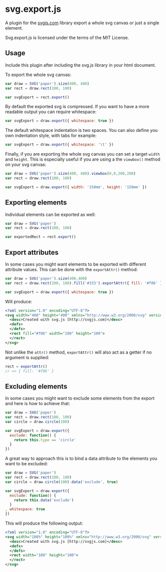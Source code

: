 # svg.export.js

A plugin for the [svgjs.com](http://svgjs.com) library export a whole svg canvas or just a single element.

Svg.export.js is licensed under the terms of the MIT License.

## Usage
Include this plugin after including the svg.js library in your html document.

To export the whole svg canvas:

```javascript
var draw = SVG('paper').size(400, 400)
var rect = draw.rect(100, 100)

var svgExport = rect.export()
```

By default the exported svg is compressed. If you want to have a more readable output you can require whitespace:

```javascript
var svgExport = draw.export({ whitespace: true })
```

The default whitespace indentation is two spaces. You can also define you own indentation style, with tabs for example:

```javascript
var svgExport = draw.export({ whitespace: '\t' })
```

Finally, if you are exporting the whole svg canvas you can set a target `width` and `height`. This is especially useful if you are using a the `viewbox()` method on your svg canvas:

```javascript
var draw = SVG('paper').size(400, 400).viewbox(0,0,200,200)
var rect = draw.rect(100, 100)

var svgExport = draw.export({ width: '150mm', height: '150mm' })
```

## Exporting elements
Individual elements can be exported as well:

```javascript
var draw = SVG('paper')
var rect = draw.rect(100, 100)

var exportedRect = rect.export()
```

## Export attributes
In some cases you might want elements to be exported with different attribute values. This can be done with the `exportAttr()` method:

```javascript
var draw = SVG('paper').size(400,400)
var rect = draw.rect(100, 100).fill('#333').exportAttr({ fill: '#f06' })

var svgExport = draw.export({ whitespace: true })
```

Will produce:

```xml
<?xml version="1.0" encoding="UTF-8"?>
<svg width="400" height="400" xmlns="http://www.w3.org/2000/svg" version="1.1" xmlns:xlink="http://www.w3.org/1999/xlink">
  <desc>Created with svg.js [http://svgjs.com]</desc>
  <defs>
  </defs>
  <rect fill="#f06" width="100" height="100">
  </rect>
</svg>
```

Not unlike the `attr()` method, `exportAttr()` will also act as a getter if no argument is supplied:

```javascript
rect = exportAttr()
// => { fill: '#f06' }
```



## Excluding elements
In some cases you might want to exclude some elements from the export and here is how to achieve that:

```javascript
var draw = SVG('paper')
var rect = draw.rect(100, 100)
var circle = draw.circle(100)

var svgExport = draw.export({
  exclude: function() {
    return this.type == 'circle'
  }
})
```

A great way to approach this is to bind a data attribute to the elements you want to be excluded:

```javascript
var draw = SVG('paper')
var rect = draw.rect(100, 100)
var circle = draw.circle(100).data('exclude', true)

var svgExport = draw.export({
  exclude: function() {
    return this.data('exclude')
  }
, whitespace: true
})
```

This will produce the following output:

```xml
<?xml version="1.0" encoding="UTF-8"?>
<svg width="100%" height="100%" xmlns="http://www.w3.org/2000/svg" version="1.1" xmlns:xlink="http://www.w3.org/1999/xlink">
  <desc>Created with svg.js [http://svgjs.com]</desc>
  <defs>
  </defs>
  <rect width="100" height="100">
  </rect>
</svg>
```